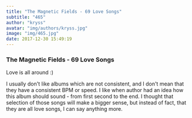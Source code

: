 ```yaml
---
title: "The Magnetic Fields - 69 Love Songs"
subtitle: "465"
author: "kryss"
avatar: "img/authors/kryss.jpg"
image: "img/465.jpg"
date: 2017-12-30 15:49:19
---
```


### The Magnetic Fields - 69 Love Songs
Love is all around :)

I usually don't like albums which are not consistent, and I don't mean that they have a consistent BPM or speed. I like when author had an idea how this album should sound - from first second to the end. I thought that selection of those songs will make a bigger sense, but instead of fact, that they are all love songs, I can say anything more.
